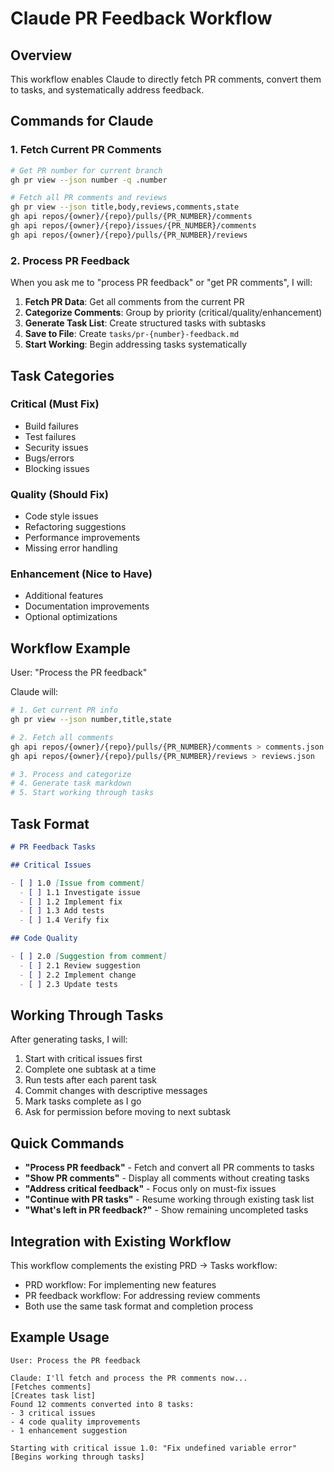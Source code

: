 # Claude PR Feedback Workflow

## Overview

This workflow enables Claude to directly fetch PR comments, convert them to tasks, and systematically address feedback.

## Commands for Claude

### 1. Fetch Current PR Comments

```bash
# Get PR number for current branch
gh pr view --json number -q .number

# Fetch all PR comments and reviews
gh pr view --json title,body,reviews,comments,state
gh api repos/{owner}/{repo}/pulls/{PR_NUMBER}/comments
gh api repos/{owner}/{repo}/issues/{PR_NUMBER}/comments
gh api repos/{owner}/{repo}/pulls/{PR_NUMBER}/reviews
```

### 2. Process PR Feedback

When you ask me to "process PR feedback" or "get PR comments", I will:

1. **Fetch PR Data**: Get all comments from the current PR
2. **Categorize Comments**: Group by priority (critical/quality/enhancement)
3. **Generate Task List**: Create structured tasks with subtasks
4. **Save to File**: Create `tasks/pr-{number}-feedback.md`
5. **Start Working**: Begin addressing tasks systematically

## Task Categories

### Critical (Must Fix)

- Build failures
- Test failures
- Security issues
- Bugs/errors
- Blocking issues

### Quality (Should Fix)

- Code style issues
- Refactoring suggestions
- Performance improvements
- Missing error handling

### Enhancement (Nice to Have)

- Additional features
- Documentation improvements
- Optional optimizations

## Workflow Example

User: "Process the PR feedback"

Claude will:

```bash
# 1. Get current PR info
gh pr view --json number,title,state

# 2. Fetch all comments
gh api repos/{owner}/{repo}/pulls/{PR_NUMBER}/comments > comments.json
gh api repos/{owner}/{repo}/pulls/{PR_NUMBER}/reviews > reviews.json

# 3. Process and categorize
# 4. Generate task markdown
# 5. Start working through tasks
```

## Task Format

```markdown
# PR Feedback Tasks

## Critical Issues

- [ ] 1.0 [Issue from comment]
  - [ ] 1.1 Investigate issue
  - [ ] 1.2 Implement fix
  - [ ] 1.3 Add tests
  - [ ] 1.4 Verify fix

## Code Quality

- [ ] 2.0 [Suggestion from comment]
  - [ ] 2.1 Review suggestion
  - [ ] 2.2 Implement change
  - [ ] 2.3 Update tests
```

## Working Through Tasks

After generating tasks, I will:

1. Start with critical issues first
2. Complete one subtask at a time
3. Run tests after each parent task
4. Commit changes with descriptive messages
5. Mark tasks complete as I go
6. Ask for permission before moving to next subtask

## Quick Commands

- **"Process PR feedback"** - Fetch and convert all PR comments to tasks
- **"Show PR comments"** - Display all comments without creating tasks
- **"Address critical feedback"** - Focus only on must-fix issues
- **"Continue with PR tasks"** - Resume working through existing task list
- **"What's left in PR feedback?"** - Show remaining uncompleted tasks

## Integration with Existing Workflow

This workflow complements the existing PRD → Tasks workflow:

- PRD workflow: For implementing new features
- PR feedback workflow: For addressing review comments
- Both use the same task format and completion process

## Example Usage

```
User: Process the PR feedback

Claude: I'll fetch and process the PR comments now...
[Fetches comments]
[Creates task list]
Found 12 comments converted into 8 tasks:
- 3 critical issues
- 4 code quality improvements
- 1 enhancement suggestion

Starting with critical issue 1.0: "Fix undefined variable error"
[Begins working through tasks]
```
